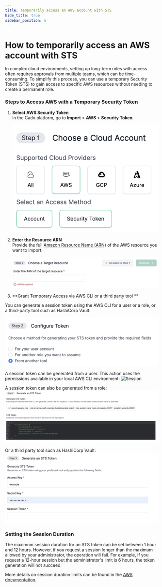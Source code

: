 ```yaml
---
title: Temporarily access an AWS account with STS
hide_title: true
sidebar_position: 6
---
```


# How to temporarily access an AWS account with STS

In complex cloud environments, setting up long-term roles with access often requires approvals from multiple teams, which can be time-consuming. To simplify this process, you can use a temporary Security Token (STS) to gain access to specific AWS resources without needing to create a permanent role.

### Steps to Access AWS with a Temporary Security Token

1. **Select AWS Security Token**  
   In the Cado platform, go to **Import** > **AWS** > **Security Token**.

   ![Security Token](/img/security-token.png)

2. **Enter the Resource ARN**  
   Provide the full [Amazon Resource Name (ARN)](https://docs.aws.amazon.com/IAM/latest/UserGuide/reference-arns.html) of the AWS resource you want to import.

   ![ARN](/img/arn.png)

3. **Grant Temporary Access via AWS CLI or a third party tool **  

You can generate a session token using the AWS CLI for a user or a role, or a third-party tool such as HashiCorp Vault:

   ![Configure Token](/img/configure_token.png)

A session token can be generated from a user. This action uses the permissions available in your local AWS CLI environment:
   ![Session](/img/sts_session_token.png.png)

A session token can also be generated from a role:
   ![Role](/img/sts_role_token.png)

Or a third party tool such as HashiCorp Vault:
   ![Third party tool](/img/sts_third_part_token.png)


### Setting the Session Duration

The maximum session duration for an STS token can be set between 1 hour and 12 hours. However, if you request a session longer than the maximum allowed by your administrator, the operation will fail. For example, if you request a 12-hour session but the administrator's limit is 6 hours, the token generation will not succeed.

More details on session duration limits can be found in the [AWS documentation](https://awscli.amazonaws.com/v2/documentation/api/latest/reference/sts/assume-role.html).
